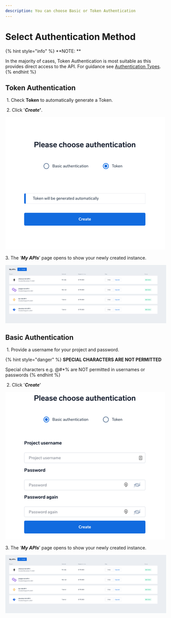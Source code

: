 ```yaml
---
description: You can choose Basic or Token Authentication
---
```


# Select Authentication Method

{% hint style="info" %}
**NOTE: **

In the majority of cases, Token Authentication is most suitable as this provides direct access to the API. For guidance see [Authentication Types](../../resources/articles/authentication-types.md).
{% endhint %}

## Token Authentication <a href="token-authentication" id="token-authentication"></a>

​ 1. Check **Token** to automatically generate a Token.

​ 2. Click '_**Create**_**'**.

![](<../../.gitbook/assets/Screenshot 2021-11-17 at 12.02.34.png>)

3\. The ‘_**My APIs**_’ page opens to show your newly created instance.

![](<../../.gitbook/assets/Screenshot 2021-11-17 at 12.11.26.png>)

## Basic Authentication <a href="basic-authentication" id="basic-authentication"></a>

​ 1. Provide a username for your project and password.

{% hint style="danger" %}
**SPECIAL CHARACTERS ARE NOT PERMITTED**

Special characters e.g. @#\*% are NOT permitted in usernames or passwords
{% endhint %}

​ 2. Click '_**Create**_'

![](<../../.gitbook/assets/Screenshot 2021-11-17 at 12.06.00.png>)

3\. The ‘_**My APIs**_’ page opens to show your newly created instance.

![](<../../.gitbook/assets/Screenshot 2021-11-17 at 12.11.26.png>)







